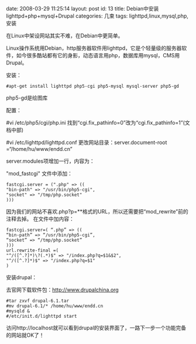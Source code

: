date: 2008-03-29 11:25:14 
layout: post 
id: 13 
title: Debian中安装lighttpd+php+mysql+Drupal 
categories: 几束 
tags: lighttpd,linux,mysql,php,安装

在Linux中架设网站其实不难，在Debian中更简单。

Linux操作系统用Debian，http服务器软件用lighttpd，它是个轻量级的服务器软件，如今很多酷站都有它的身影，动态语言用php，数据库用mysql，CMS用Drupal。

安装：

```
#apt-get install lighttpd php5-cgi php5-mysql mysql-server php5-gd
```

php5-gd是绘图库

配置：

#vi /etc/php5/cgi/php.ini
找到“cgi.fix_pathinfo=0”改为“cgi.fix_pathinfo=1”(文档中部)

#vi /etc/lighttpd/lighttpd.conf
更改网站目录：server.document-root =“/home/hu/www/endd.cn”

server.modules项增加一行，内容为：

"mod_fastcgi"
文件中添加：
```
fastcgi.server = (".php" => ((
"bin-path" => "/usr/bin/php5-cgi",
"socket" => "/tmp/php.socket"
)))
```
因为我们的网站不喜欢.php?p=**格式的URL，所以还需要把“mod_rewrite”前的注释去掉。 在文件中加内容：
```
fastcgi.server=( “.php” => ((
“bin-path” => “/usr/bin/php5-cgi”,
“socket” => “/tmp/php.socket”
)))
url.rewrite-final =(
"^/([^.?]*)\?(.*)$" => "/index.php?q=$1&$2",
"^/([^.?]*)$" => "/index.php?q=$1"
)
```
安装drupal：

去官网下载软件包：http://www.drupalchina.org
```
#tar zxvf drupal-6.1.tar
#mv drupal-6.1/* /home/hu/www/endd.cn
#mysqld &
#/etc/init.d/lighttpd start
```
访问http://localhost就可以看到drupal的安装界面了，一路下一步一个功能完备的网站就OK了！